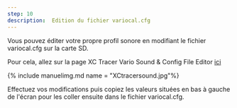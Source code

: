 ```yaml
---
step: 10
description:  Edition du fichier variocal.cfg
---
```


Vous pouvez éditer votre propre profil sonore en modifiant le fichier variocal.cfg sur la carte SD.

Pour cela, allez sur la page XC Tracer Vario Sound & Config File Editor [ici](https://www.windeckfalken.de/special/xctracer/handson/main.html)

{% include manuelimg.md name = "XCtracersound.jpg"%}

Effectuez vos modifications puis copiez les valeurs situées en bas à gauche de l'écran pour les coller ensuite dans le fichier variocal.cfg.


